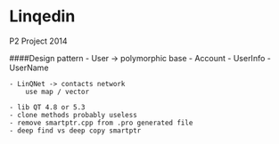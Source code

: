 Linqedin
========

P2 Project 2014

####Design pattern
    - User -> polymorphic base
        - Account
            - UserInfo
            - UserName

    - LinQNet -> contacts network
        use map / vector

    - lib QT 4.8 or 5.3
    - clone methods probably useless
    - remove smartptr.cpp from .pro generated file
    - deep find vs deep copy smartptr